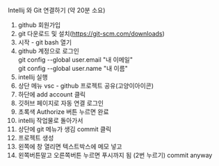 Intellij 와 Git 연결하기 (약 20분 소요)


1. github 회원가입
2. git 다운로드 및 설치(https://git-scm.com/downloads)
3. 시작 - git bash 열기
4. github 계정으로 로그인  
  git config --global user.email "내 이메일"  
  git config --global user.name "내 이름"
5. intellij 실행
6. 상단 메뉴 vsc - github 프로젝트 공유(고양이아이콘)
7. 하단에 add account 클릭
8. 깃허브 페이지로 자동 연결 로그인
9. 초록색 Authorize 버튼 누르면 완료
10. intellij 작업물로 돌아가서
11. 상단에 git 메뉴가 생김 commit 클릭
12. 프로젝트 생성
13. 왼쪽에 창 열리면 텍스트박스에 메모 넣고
14. 왼쪽버튼말고 오른쪽버튼 누르면 푸시까지 됨 (2번 누르기) commit anyway

